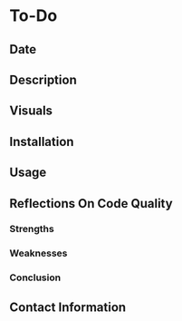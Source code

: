 # To-Do

## Date

## Description

## Visuals

## Installation

## Usage

## Reflections On Code Quality

### Strengths

### Weaknesses

### Conclusion

## Contact Information